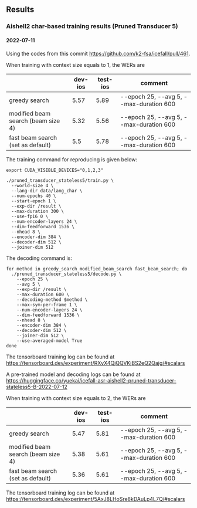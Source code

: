 ## Results

### Aishell2 char-based training results (Pruned Transducer 5)

#### 2022-07-11

Using the codes from this commit https://github.com/k2-fsa/icefall/pull/461.

When training with context size equals to 1, the WERs are

|                                    |  dev-ios  | test-ios | comment                      |
|------------------------------------|-------|----------|----------------------------------|
|          greedy search             | 5.57  | 5.89     | --epoch 25, --avg 5, --max-duration 600  |
| modified beam search (beam size 4) | 5.32  | 5.56     | --epoch 25, --avg 5, --max-duration 600  |
| fast beam search (set as default)  | 5.5  |  5.78     | --epoch 25, --avg 5, --max-duration 600 |

The training command for reproducing is given below:

```
export CUDA_VISIBLE_DEVICES="0,1,2,3"

./pruned_transducer_stateless5/train.py \
  --world-size 4 \
  --lang-dir data/lang_char \
  --num-epochs 40 \
  --start-epoch 1 \
  --exp-dir /result \
  --max-duration 300 \
  --use-fp16 0 \
  --num-encoder-layers 24 \
  --dim-feedforward 1536 \
  --nhead 8 \
  --encoder-dim 384 \
  --decoder-dim 512 \
  --joiner-dim 512
```

The decoding command is:
```
for method in greedy_search modified_beam_search fast_beam_search; do
  ./pruned_transducer_stateless5/decode.py \
    --epoch 25 \
    --avg 5 \
    --exp-dir /result \
    --max-duration 600 \
    --decoding-method $method \
    --max-sym-per-frame 1 \
    --num-encoder-layers 24 \
    --dim-feedforward 1536 \
    --nhead 8 \
    --encoder-dim 384 \
    --decoder-dim 512 \
    --joiner-dim 512 \
    --use-averaged-model True
done
```
The tensorboard training log can be found at
https://tensorboard.dev/experiment/RXyX4QjQQVKjBS2eQ2Qajg/#scalars

A pre-trained model and decoding logs can be found at <https://huggingface.co/yuekai/icefall-asr-aishell2-pruned-transducer-stateless5-B-2022-07-12>

When training with context size equals to 2, the WERs are

|                                    |  dev-ios  | test-ios | comment                      |
|------------------------------------|-------|----------|----------------------------------|
|          greedy search             | 5.47  |  5.81    | --epoch 25, --avg 5, --max-duration 600  |
| modified beam search (beam size 4) | 5.38  |  5.61    | --epoch 25, --avg 5, --max-duration 600  |
| fast beam search (set as default)  | 5.36  |  5.61    | --epoch 25, --avg 5, --max-duration 600  |

The tensorboard training log can be found at
https://tensorboard.dev/experiment/5AxJ8LHoSre8kDAuLp4L7Q/#scalars
